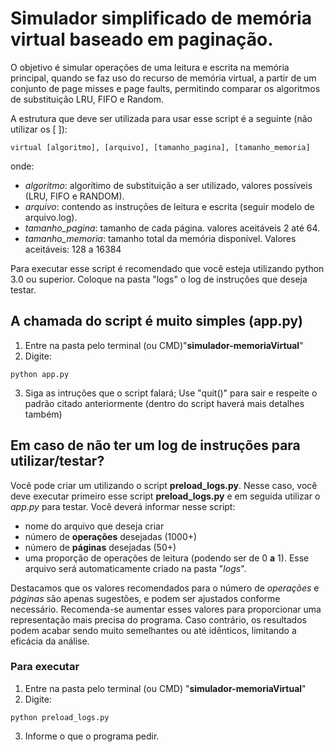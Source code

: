 # Simulador simplificado de memória virtual baseado em paginação. 
O objetivo é simular operações de uma leitura e escrita na memória principal, quando se faz uso do recurso de memória virtual, a partir de um conjunto de page misses e page faults, permitindo comparar os algoritmos de substituição LRU, FIFO e Random.

A estrutura que deve ser utilizada para usar esse script é a seguinte (não utilizar os [ ]): 
```
virtual [algoritmo], [arquivo], [tamanho_pagina], [tamanho_memoria]
```
onde: 

- *algoritmo*: algorítimo de substituição a ser utilizado, valores possíveis (LRU, FIFO e RANDOM).
- *arquivo*: contendo as instruções de leitura e escrita (seguir modelo de arquivo.log).
- *tamanho_pagina*: tamanho de cada página. valores aceitáveis 2 até 64.
- *tamanho_memoria*: tamanho total da memória disponível. Valores aceitáveis: 128 a 16384

Para executar esse script é recomendado que você esteja utilizando python 3.0 ou superior. Coloque na pasta "logs" o log de instruções que deseja testar.

## A chamada do script é muito simples (app.py)


1. Entre na pasta pelo terminal (ou CMD)"**simulador-memoriaVirtual**"
2. Digite:
```
python app.py
```
3. Siga as intruções que o script falará; Use "quit()" para sair e respeite o padrão citado anteriormente (dentro do script haverá mais detalhes também)

## Em caso de não ter um log de instruções para utilizar/testar?
Você pode criar um utilizando o script **preload_logs.py**. Nesse caso, você deve executar primeiro esse script **preload_logs.py** e em seguida utilizar o *app.py* para testar. Você deverá informar nesse script: 
- nome do arquivo que deseja criar
- número de **operações** desejadas (1000+)
- número de **páginas** desejadas (50+)
- uma proporção de operações de leitura (podendo ser de 0 **a** 1). Esse arquivo será automaticamente criado na pasta "*logs*".

Destacamos que os valores recomendados para o número de *operações* e *páginas* são apenas sugestões, e podem ser ajustados conforme necessário. Recomenda-se aumentar esses valores para proporcionar uma representação mais precisa do programa. Caso contrário, os resultados podem acabar sendo muito semelhantes ou até idênticos, limitando a eficácia da análise.

### Para executar
1. Entre na pasta pelo terminal (ou CMD) "**simulador-memoriaVirtual**"
2. Digite:
```
python preload_logs.py
```
3. Informe o que o programa pedir.